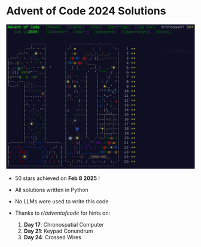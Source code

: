 # Advent of Code 2024 Solutions

![aoc_2024.png](aoc_2024.png)

- 50 stars achieved on __Feb 8 2025__ !
- All solutions written in Python
- No LLMs were used to write this code


- Thanks to _r/adventofcode_ for hints on:
    1. __Day 17__: Chronospatial Computer
    2. __Day 21__: Keypad Conundrum
    3. __Day 24__: Crossed Wires
